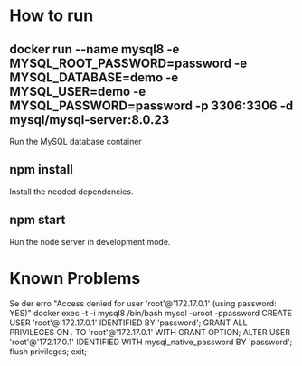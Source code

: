 # How to run

## docker run --name mysql8 -e MYSQL_ROOT_PASSWORD=password -e MYSQL_DATABASE=demo -e MYSQL_USER=demo -e MYSQL_PASSWORD=password -p 3306:3306 -d mysql/mysql-server:8.0.23
Run the MySQL database container

## npm install
Install the needed dependencies.

## npm start
Run the node server in development mode.

# Known Problems

Se der erro "Access denied for user 'root'@'172.17.0.1' (using password: YES)"
docker exec -t -i mysql8 /bin/bash
mysql -uroot -ppassword
CREATE USER 'root'@'172.17.0.1' IDENTIFIED BY 'password';
GRANT ALL PRIVILEGES ON *.* TO 'root'@'172.17.0.1' WITH GRANT OPTION;
ALTER USER 'root'@'172.17.0.1' IDENTIFIED WITH mysql_native_password BY 'password';
flush privileges;
exit;
